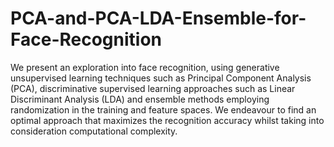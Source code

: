 # PCA-and-PCA-LDA-Ensemble-for-Face-Recognition
We present an exploration into face recognition, using generative unsupervised learning techniques such as Principal Component Analysis (PCA), discriminative supervised learning approaches such as Linear Discriminant Analysis (LDA) and ensemble methods employing randomization in the training and feature spaces. We endeavour to find an optimal approach that maximizes the recognition accuracy whilst taking into consideration computational complexity.
